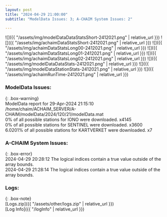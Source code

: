 ```yaml
---
layout: post
title: "2024-04-29 21:00:00"
subtitle: "ModelData Issues: 3; A-CHAIM System Issues: 2"

---
```


![]({{ "/assets/img/modelDataDataStatsShort-2412021.png" | relative_url }})
![]({{ "/assets/img/achaimDataStatsShort-2412021.png" | relative_url }})
![]({{ "/assets/img/achaimDataStatsLong00-2412021.png" | relative_url }})
![]({{ "/assets/img/achaimDataStatsLong01-2412021.png" | relative_url }})
![]({{ "/assets/img/achaimDataStatsLong02-2412021.png" | relative_url }})
![]({{ "/assets/img/modelDataDataStats-2412021.png" | relative_url }})
![]({{ "/assets/img/modelDataStationStats-2412021.png" | relative_url }})
![]({{ "/assets/img/achaimRunTime-2412021.png" | relative_url }})


### ModelData Issues:  
  
{: .box-warning}  
 ModelData report for 29-Apr-2024 21:15:10   
 /home/chaim/ACHAIM_SERVER/A-CHAIM/modelData/2024/120/21/modelData.mat   
 0% of all possible stations for IONO were downloaded. x4145   
 0% of all possible stations for SENTINEL were downloaded. x3600   
 6.0201% of all possible stations for KARTVERKET were downloaded. x7   
  
### A-CHAIM System Issues:  
  
{: .box-error}  
2024-04-29 20:28:12 The logical indices contain a true value outside of the array bounds.  
2024-04-29 21:28:14 The logical indices contain a true value outside of the array bounds.  

### Logs:  
  
{: .box-note}  
[Logs.zip]({{ "/assets/other/logs.zip" | relative_url }})  
[Log Info]({{ "/logInfo" | relative_url }})  
